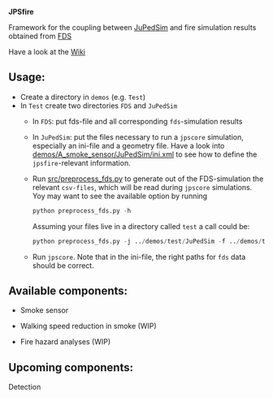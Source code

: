 **JPSfire**

Framework for the coupling between [JuPedSim](http://jupedsim.org) and fire simulation results obtained from [FDS](https://github.com/firemodels/fds-smv)

Have a look at the [Wiki](https://gitlab.version.fz-juelich.de/jupedsim/jpsfire/wikis/home)


Usage:
-----

- Create a directory in `demos` (e.g. `Test`)
- In `Test` create two directories `FDS` and `JuPedSim`
  - In `FDS`: put fds-file and all corresponding `fds`-simulation results
  - In `JuPedSim`: put the files necessary to run a `jpscore` simulation, especially an ini-file and a geometry file.
    Have a look into [demos/A_smoke_sensor/JuPedSim/ini.xml](demos/A_smoke_sensor/JuPedSim/ini.xml) to see
    how to define the `jpsfire`-relevant information.
  - Run [src/preprocess_fds.py](src/preprocess_fds.py) to generate out of the FDS-simulation the relevant `csv-files`,
    which will be read during `jpscore` simulations.
    Yoy may want to see the available option by running

    ```python
    python preprocess_fds.py -h
    ```
    
    Assuming your files live in a directory called `test` a call could be:
    ```python
    python preprocess_fds.py -j ../demos/test/JuPedSim -f ../demos/test/FDS
    ```
  - Run `jpscore`. Note that in the ini-file, the right paths for `fds` data should be correct. 

Available components:
--------------------

- Smoke sensor

- Walking speed reduction in smoke (WIP)

- Fire hazard analyses (WIP)


Upcoming components:
-------------------
Detection
